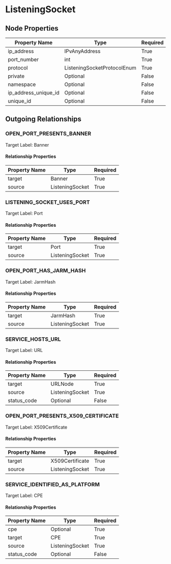 
# ListeningSocket

## Node Properties

| Property Name | Type | Required |
| ------------- | ---- | -------- |
| ip_address | IPvAnyAddress | True |
| port_number | int | True |
| protocol | ListeningSocketProtocolEnum | True |
| private | Optional | False |
| namespace | Optional | False |
| ip_address_unique_id | Optional | False |
| unique_id | Optional | False |



## Outgoing Relationships

### OPEN_PORT_PRESENTS_BANNER

Target Label: Banner

#### Relationship Properties

| Property Name | Type | Required |
| ------------- | ---- | -------- |
| target | Banner | True |
| source | ListeningSocket | True |


### LISTENING_SOCKET_USES_PORT

Target Label: Port

#### Relationship Properties

| Property Name | Type | Required |
| ------------- | ---- | -------- |
| target | Port | True |
| source | ListeningSocket | True |


### OPEN_PORT_HAS_JARM_HASH

Target Label: JarmHash

#### Relationship Properties

| Property Name | Type | Required |
| ------------- | ---- | -------- |
| target | JarmHash | True |
| source | ListeningSocket | True |


### SERVICE_HOSTS_URL

Target Label: URL

#### Relationship Properties

| Property Name | Type | Required |
| ------------- | ---- | -------- |
| target | URLNode | True |
| source | ListeningSocket | True |
| status_code | Optional | False |


### OPEN_PORT_PRESENTS_X509_CERTIFICATE

Target Label: X509Certificate

#### Relationship Properties

| Property Name | Type | Required |
| ------------- | ---- | -------- |
| target | X509Certificate | True |
| source | ListeningSocket | True |


### SERVICE_IDENTIFIED_AS_PLATFORM

Target Label: CPE

#### Relationship Properties

| Property Name | Type | Required |
| ------------- | ---- | -------- |
| cpe | Optional | True |
| target | CPE | True |
| source | ListeningSocket | True |
| status_code | Optional | False |




